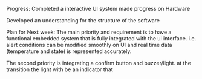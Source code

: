 Progress:
Completed a interactive UI system
made progress on Hardware

Developed an understanding for the structure of the software

Plan for Next week:
The main priority and requirement is to have a functional embedded system that is fully integrated with the ui interface.
  i.e. alert conditions can be modified smoothly on UI and real time data (temperature and state) is represented accurately.

The second priority is integrating a confirm button and buzzer/light.
  at the transition 
  the light with be an indicator that

